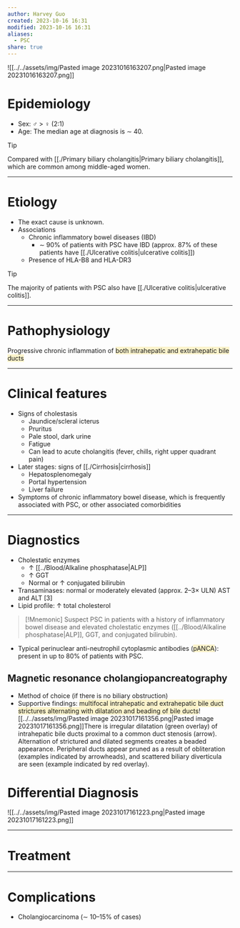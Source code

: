 ```yaml
---
author: Harvey Guo
created: 2023-10-16 16:31
modified: 2023-10-16 16:31
aliases:
  - PSC
share: true
---
```


![[../../assets/img/Pasted image 20231016163207.png|Pasted image 20231016163207.png]]
# Epidemiology
- Sex: ♂ > ♀ (2:1)
- Age: The median age at diagnosis is ∼ 40.

>[!tip] 
>Compared with [[./Primary biliary cholangitis|Primary biliary cholangitis]], which are common among middle-aged women.

---
# Etiology
- The exact cause is unknown.
- Associations
	- Chronic inflammatory bowel diseases (IBD)
		- ∼ 90% of patients with PSC have IBD (approx. 87% of these patients have [[./Ulcerative colitis|ulcerative colitis]])
	- Presence of HLA-B8 and HLA-DR3
 
 >[!tip] 
>The majority of patients with PSC also have [[./Ulcerative colitis|ulcerative colitis]].

---
# Pathophysiology
Progressive chronic inflammation of <span style="background:rgba(240, 200, 0, 0.2)">both intrahepatic and extrahepatic bile ducts</span>

---
# Clinical features
- Signs of cholestasis
	- Jaundice/scleral icterus
	- Pruritus
	- Pale stool, dark urine
	- Fatigue
	- Can lead to acute cholangitis (fever, chills, right upper quadrant pain)
- Later stages: signs of [[./Cirrhosis|cirrhosis]]
	- Hepatosplenomegaly
	- Portal hypertension
	- Liver failure
- Symptoms of chronic inflammatory bowel disease, which is frequently associated with PSC, or other associated comorbidities

---
# Diagnostics
- Cholestatic enzymes
	- ↑ [[../Blood/Alkaline phosphatase|ALP]]
	- ↑ GGT
	- Normal or ↑ conjugated bilirubin 
- Transaminases: normal or moderately elevated (approx. 2–3× ULN) AST and ALT  [3]
- Lipid profile: ↑ total cholesterol

>[!Mnemonic] 
>Suspect PSC in patients with a history of inflammatory bowel disease and elevated cholestatic enzymes ([[../Blood/Alkaline phosphatase|ALP]], GGT, and conjugated bilirubin).

- Typical perinuclear anti-neutrophil cytoplasmic antibodies (<span style="background:rgba(240, 200, 0, 0.2)">pANCA</span>): present in up to 80% of patients with PSC.
## Magnetic resonance cholangiopancreatography 
- Method of choice (if there is no biliary obstruction)
- Supportive findings: <span style="background:rgba(240, 200, 0, 0.2)">multifocal intrahepatic and extrahepatic bile duct strictures alternating with dilatation and beading of bile ducts</span>![[../../assets/img/Pasted image 20231017161356.png|Pasted image 20231017161356.png]]There is irregular dilatation (green overlay) of intrahepatic bile ducts proximal to a common duct stenosis (arrow). Alternation of strictured and dilated segments creates a beaded appearance. Peripheral ducts appear pruned as a result of obliteration (examples indicated by arrowheads), and scattered biliary diverticula are seen (example indicated by red overlay).

# Differential Diagnosis
![[../../assets/img/Pasted image 20231017161223.png|Pasted image 20231017161223.png]]

---
# Treatment


---
# Complications
- Cholangiocarcinoma (∼ 10–15% of cases)
